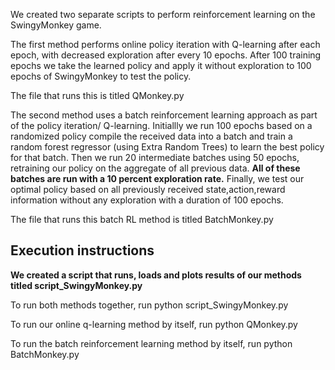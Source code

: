 We created two separate scripts to perform reinforcement learning on the SwingyMonkey game.

The first method performs online policy iteration with Q-learning after each epoch, with decreased exploration after every 10 epochs.
After 100 training epochs we take the learned policy and apply it without exploration to 100 epochs of SwingyMonkey to test the policy.

The file that runs this is titled QMonkey.py

The second method uses a batch reinforcement learning approach as part of the policy iteration/ Q-learning.
Initiallly we run 100 epochs based on a randomized policy compile the received data into a batch and train a random forest regressor (using Extra Random Trees) to learn the best policy for that batch.
Then we run 20 intermediate batches using 50 epochs, retraining our policy on the aggregate of all previous data.
**All of these batches are run with a 10 percent exploration rate.**
Finally, we test our optimal policy based on all previously received state,action,reward information without any exploration with a duration of 100 epochs.

The file that runs this batch RL method is titled BatchMonkey.py

## Execution instructions
**We created a script that runs, loads and plots results of our methods titled script_SwingyMonkey.py**

To run both methods together, run python script_SwingyMonkey.py

To run our online q-learning method by itself, run python QMonkey.py

To run the batch reinforcement learning method by itself, run python BatchMonkey.py

 

